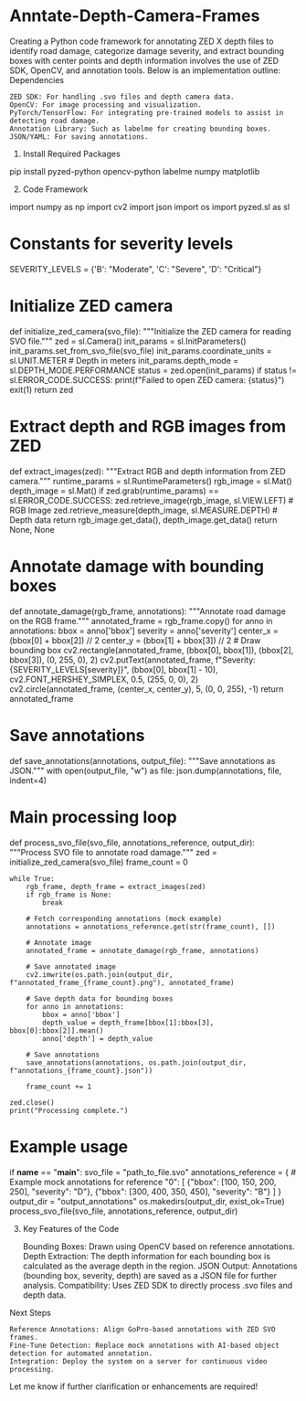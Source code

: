 # Anntate-Depth-Camera-Frames
Creating a Python code framework for annotating ZED X depth files to identify road damage, categorize damage severity, and extract bounding boxes with center points and depth information involves the use of ZED SDK, OpenCV, and annotation tools. Below is an implementation outline:
Dependencies

    ZED SDK: For handling .svo files and depth camera data.
    OpenCV: For image processing and visualization.
    PyTorch/TensorFlow: For integrating pre-trained models to assist in detecting road damage.
    Annotation Library: Such as labelme for creating bounding boxes.
    JSON/YAML: For saving annotations.

1. Install Required Packages

pip install pyzed-python opencv-python labelme numpy matplotlib

2. Code Framework

import numpy as np
import cv2
import json
import os
import pyzed.sl as sl

# Constants for severity levels
SEVERITY_LEVELS = {'B': "Moderate", 'C': "Severe", 'D': "Critical"}

# Initialize ZED camera
def initialize_zed_camera(svo_file):
    """Initialize the ZED camera for reading SVO file."""
    zed = sl.Camera()
    init_params = sl.InitParameters()
    init_params.set_from_svo_file(svo_file)
    init_params.coordinate_units = sl.UNIT.METER  # Depth in meters
    init_params.depth_mode = sl.DEPTH_MODE.PERFORMANCE
    status = zed.open(init_params)
    if status != sl.ERROR_CODE.SUCCESS:
        print(f"Failed to open ZED camera: {status}")
        exit(1)
    return zed

# Extract depth and RGB images from ZED
def extract_images(zed):
    """Extract RGB and depth information from ZED camera."""
    runtime_params = sl.RuntimeParameters()
    rgb_image = sl.Mat()
    depth_image = sl.Mat()
    if zed.grab(runtime_params) == sl.ERROR_CODE.SUCCESS:
        zed.retrieve_image(rgb_image, sl.VIEW.LEFT)  # RGB Image
        zed.retrieve_measure(depth_image, sl.MEASURE.DEPTH)  # Depth data
        return rgb_image.get_data(), depth_image.get_data()
    return None, None

# Annotate damage with bounding boxes
def annotate_damage(rgb_frame, annotations):
    """Annotate road damage on the RGB frame."""
    annotated_frame = rgb_frame.copy()
    for anno in annotations:
        bbox = anno['bbox']
        severity = anno['severity']
        center_x = (bbox[0] + bbox[2]) // 2
        center_y = (bbox[1] + bbox[3]) // 2
        # Draw bounding box
        cv2.rectangle(annotated_frame, (bbox[0], bbox[1]), (bbox[2], bbox[3]), (0, 255, 0), 2)
        cv2.putText(annotated_frame, f"Severity: {SEVERITY_LEVELS[severity]}",
                    (bbox[0], bbox[1] - 10), cv2.FONT_HERSHEY_SIMPLEX, 0.5, (255, 0, 0), 2)
        cv2.circle(annotated_frame, (center_x, center_y), 5, (0, 0, 255), -1)
    return annotated_frame

# Save annotations
def save_annotations(annotations, output_file):
    """Save annotations as JSON."""
    with open(output_file, "w") as file:
        json.dump(annotations, file, indent=4)

# Main processing loop
def process_svo_file(svo_file, annotations_reference, output_dir):
    """Process SVO file to annotate road damage."""
    zed = initialize_zed_camera(svo_file)
    frame_count = 0

    while True:
        rgb_frame, depth_frame = extract_images(zed)
        if rgb_frame is None:
            break

        # Fetch corresponding annotations (mock example)
        annotations = annotations_reference.get(str(frame_count), [])

        # Annotate image
        annotated_frame = annotate_damage(rgb_frame, annotations)

        # Save annotated image
        cv2.imwrite(os.path.join(output_dir, f"annotated_frame_{frame_count}.png"), annotated_frame)

        # Save depth data for bounding boxes
        for anno in annotations:
            bbox = anno['bbox']
            depth_value = depth_frame[bbox[1]:bbox[3], bbox[0]:bbox[2]].mean()
            anno['depth'] = depth_value

        # Save annotations
        save_annotations(annotations, os.path.join(output_dir, f"annotations_{frame_count}.json"))

        frame_count += 1

    zed.close()
    print("Processing complete.")

# Example usage
if __name__ == "__main__":
    svo_file = "path_to_file.svo"
    annotations_reference = {  # Example mock annotations for reference
        "0": [
            {"bbox": [100, 150, 200, 250], "severity": "D"},
            {"bbox": [300, 400, 350, 450], "severity": "B"}
        ]
    }
    output_dir = "output_annotations"
    os.makedirs(output_dir, exist_ok=True)
    process_svo_file(svo_file, annotations_reference, output_dir)

3. Key Features of the Code

    Bounding Boxes: Drawn using OpenCV based on reference annotations.
    Depth Extraction: The depth information for each bounding box is calculated as the average depth in the region.
    JSON Output: Annotations (bounding box, severity, depth) are saved as a JSON file for further analysis.
    Compatibility: Uses ZED SDK to directly process .svo files and depth data.

Next Steps

    Reference Annotations: Align GoPro-based annotations with ZED SVO frames.
    Fine-Tune Detection: Replace mock annotations with AI-based object detection for automated annotation.
    Integration: Deploy the system on a server for continuous video processing.

Let me know if further clarification or enhancements are required!
